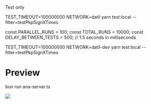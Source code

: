 Test only 
<!-- -- datil -->
TEST_TIMEOUT=100000000 NETWORK=datil yarn test:local --filter=testPkpSignXTimes

<!-- -- datil dev -->
const PARALLEL_RUNS = 100;
const TOTAL_RUNS = 10000;
const DELAY_BETWEEN_TESTS = 500; // 1.5 seconds in milliseconds

TEST_TIMEOUT=100000000 NETWORK=datil-dev yarn test:local --filter=testPkpSignXTimes

# Preview

bun run ana-server.ts

![](https://i.ibb.co/DV8pSby/Xnapper-2024-08-15-17-38-56.png)